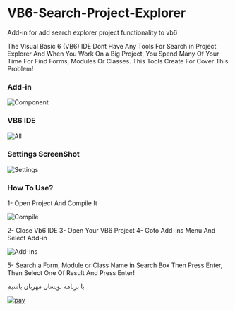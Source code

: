 # VB6-Search-Project-Explorer
Add-in for add search explorer project functionality to vb6

The Visual Basic 6 (VB6) IDE Dont Have Any Tools For Search in Project Explorer And When You Work On a Big Project, You Spend Many Of Your Time For Find Forms, Modules Or Classes. This Tools Create For Cover This Problem!

### Add-in 
![Component](https://user-images.githubusercontent.com/11265147/59603351-746f2c00-911e-11e9-8a1b-c02add639d5f.gif)

### VB6 IDE
![All](https://user-images.githubusercontent.com/11265147/59603377-851fa200-911e-11e9-9119-6873e7aaf295.gif)

### Settings ScreenShot
![Settings](https://user-images.githubusercontent.com/11265147/59603414-9ec0e980-911e-11e9-94fa-576e4932ef73.png)

### How To Use?

1- Open Project And Compile It

![Compile](https://user-images.githubusercontent.com/11265147/59603693-52c27480-911f-11e9-8921-3f9315e91a9c.JPG)

2- Close Vb6 IDE
3- Open Your VB6 Project
4- Goto Add-ins Menu And Select Add-in

![Add-ins](https://user-images.githubusercontent.com/11265147/59603694-535b0b00-911f-11e9-8b22-203ae8a4c77c.JPG)

5- Search a Form, Module or Class Name in Search Box Then Press Enter, Then Select One Of Result And Press Enter!


با برنامه نویسان مهربان باشیم

[![pay](https://user-images.githubusercontent.com/11265147/42736629-132c13d0-887e-11e8-98be-b2cb96228e57.png)
](https://www.payping.ir/kitcat)
